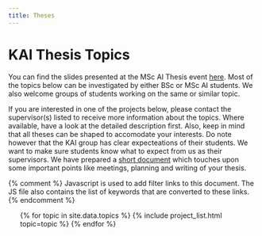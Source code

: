 ```yaml
---
title: Theses
---
```


# KAI Thesis Topics

You can find the slides presented at the MSc AI Thesis event [here](https://docs.google.com/presentation/d/1nIqQ2tGM_7CbharUIjWSnbjogkp8MYClRp61zjeMG5s/edit#slide=id.p). Most of the topics below can be investigated by either BSc or MSc AI students. We also welcome groups of students working on the same or similar topic.

If you are interested in one of the projects below, please contact the supervisor(s) listed to receive more information about the topics. Where available, have a look at the detailed description first. Also, keep in mind that all theses can be shaped to accomodate your interests. Do note however that the KAI group has clear expecteations of their students. We want to make sure students know what to expect from us as their supervisors. We have prepared a [short document](/supervision_guidelines) which touches upon some important points like meetings, planning and writing of your thesis.

<nav class="project_nav">
{% comment %} 
Javascript is used to add filter links to this document. The JS file also contains the list of keywords that are converted
to these links.
{% endcomment %}
</nav>

<!-- The code below is for easy parting of thesis data. Very ugly, but it works. -->
<p><!-- 
Topic list
</p>
<ul>
{% for project in site.theses_dir %}
    <li>
        {{project.topic}}
    </li>
{% endfor %}
</ul>

<p>
Keyword list
</p>
<ul style="list-style: None;">
{% for project in site.theses_dir %}
            {% for keyword in project.keywords %} 
            <li>
            {{keyword}}
            </li>
            {% endfor %}
{% endfor %}
</ul>
 -->

<ul class="topics">
{% for topic in site.data.topics %}
    {% include project_list.html topic=topic %}
{% endfor %}
</ul>



<script src="/assets/js/theses.js"></script> <!-- Custom JS -->
